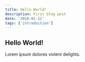 ```yaml
---
title: Hello World!
description: First blog post
date: '2018-01-12'
tags: ['introduction']
---
```


## Hello World!

Lorem ipsum dolores violent delights.
